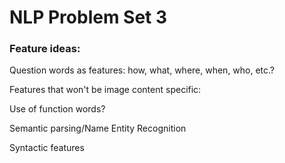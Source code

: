 NLP Problem Set 3
===============

### Feature ideas:
Question words as features: how, what, where, when, who, etc.?

Features that won't be image content specific:

  Use of function words?

  Semantic parsing/Name Entity Recognition

  Syntactic features
